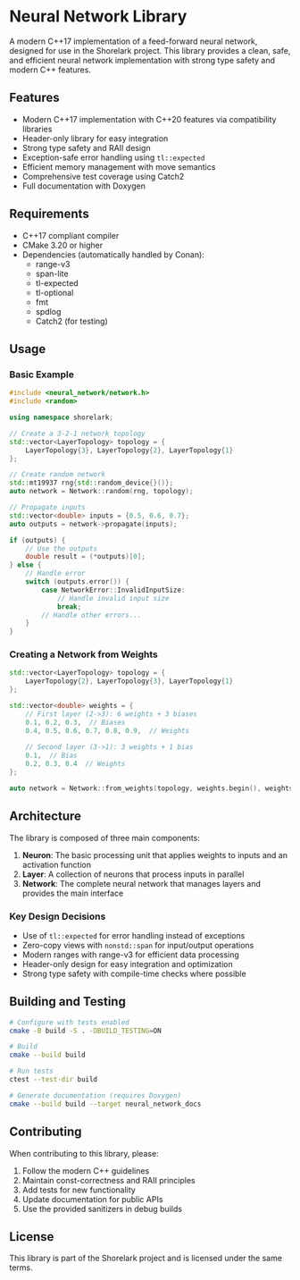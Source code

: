 # Neural Network Library

A modern C++17 implementation of a feed-forward neural network, designed for use in the Shorelark project. This library provides a clean, safe, and efficient neural network implementation with strong type safety and modern C++ features.

## Features

- Modern C++17 implementation with C++20 features via compatibility libraries
- Header-only library for easy integration
- Strong type safety and RAII design
- Exception-safe error handling using `tl::expected`
- Efficient memory management with move semantics
- Comprehensive test coverage using Catch2
- Full documentation with Doxygen

## Requirements

- C++17 compliant compiler
- CMake 3.20 or higher
- Dependencies (automatically handled by Conan):
  - range-v3
  - span-lite
  - tl-expected
  - tl-optional
  - fmt
  - spdlog
  - Catch2 (for testing)

## Usage

### Basic Example

```cpp
#include <neural_network/network.h>
#include <random>

using namespace shorelark;

// Create a 3-2-1 network topology
std::vector<LayerTopology> topology = {
    LayerTopology{3}, LayerTopology{2}, LayerTopology{1}
};

// Create random network
std::mt19937 rng{std::random_device{}()};
auto network = Network::random(rng, topology);

// Propagate inputs
std::vector<double> inputs = {0.5, 0.6, 0.7};
auto outputs = network->propagate(inputs);

if (outputs) {
    // Use the outputs
    double result = (*outputs)[0];
} else {
    // Handle error
    switch (outputs.error()) {
        case NetworkError::InvalidInputSize:
            // Handle invalid input size
            break;
        // Handle other errors...
    }
}
```

### Creating a Network from Weights

```cpp
std::vector<LayerTopology> topology = {
    LayerTopology{2}, LayerTopology{3}, LayerTopology{1}
};

std::vector<double> weights = {
    // First layer (2->3): 6 weights + 3 biases
    0.1, 0.2, 0.3,  // Biases
    0.4, 0.5, 0.6, 0.7, 0.8, 0.9,  // Weights
    
    // Second layer (3->1): 3 weights + 1 bias
    0.1,  // Bias
    0.2, 0.3, 0.4  // Weights
};

auto network = Network::from_weights(topology, weights.begin(), weights.end());
```

## Architecture

The library is composed of three main components:

1. **Neuron**: The basic processing unit that applies weights to inputs and an activation function
2. **Layer**: A collection of neurons that process inputs in parallel
3. **Network**: The complete neural network that manages layers and provides the main interface

### Key Design Decisions

- Use of `tl::expected` for error handling instead of exceptions
- Zero-copy views with `nonstd::span` for input/output operations
- Modern ranges with range-v3 for efficient data processing
- Header-only design for easy integration and optimization
- Strong type safety with compile-time checks where possible

## Building and Testing

```bash
# Configure with tests enabled
cmake -B build -S . -DBUILD_TESTING=ON

# Build
cmake --build build

# Run tests
ctest --test-dir build

# Generate documentation (requires Doxygen)
cmake --build build --target neural_network_docs
```

## Contributing

When contributing to this library, please:

1. Follow the modern C++ guidelines
2. Maintain const-correctness and RAII principles
3. Add tests for new functionality
4. Update documentation for public APIs
5. Use the provided sanitizers in debug builds

## License

This library is part of the Shorelark project and is licensed under the same terms.
